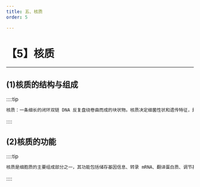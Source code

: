 ```yaml
---
title: 五、核质
order: 5

---
```


# 【5】核质

<kaodian :text="'微生物学检验记忆卡'" />

<!-- ###### 第二章 细菌的形态结构与功能

> 微生物学检验 -->

<beitiW/>

---

## (1)核质的结构与组成

<son :text="'微生物学检验记忆卡'" text1="(1)核质的结构与组成" :textOption="[['了解',' 基本知识',' 相关专业知识'],['了解',' 基本知识',' 相关专业知识'],['熟悉',' 基本知识',' 相关专业知识']]" />

::::tip

```js
核质：一条细长的闭环双链 DNA 反复盘绕卷曲而成的块状物。核质决定细菌性状和遗传特征，是细菌的主要遗传物质。
```

::::

## (2)核质的功能

<son :text="'微生物学检验记忆卡'" text1="(2)核质的功能" :textOption="[['了解',' 基本知识',' 相关专业知识'],['了解',' 基本知识',' 相关专业知识'],['熟悉',' 基本知识',' 相关专业知识']]" />

::::tip

```js
核质是细胞质的主要组成部分之一，其功能包括储存基因信息、转录 mRNA、翻译蛋白质、调节基因表达、停止信号传递、调节代谢过程等。它是细胞的命令中心，参与了细胞的各种功能和代谢过程。
```

::::

